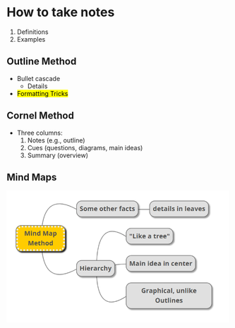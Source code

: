 # How to take notes

1. Definitions
2. Examples

## Outline Method

- Bullet cascade
  - Details
- <mark>Formatting Tricks</mark>

## Cornel Method

- Three columns:
    1. Notes (e.g., outline)
    2. Cues (questions, diagrams, main ideas)
    3. Summary (overview)

## Mind Maps

![Mind Map](Mindmap.png)
